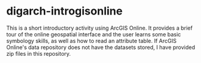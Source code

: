 # digarch-introgisonline

This is a short introductory activity using ArcGIS Online. It provides a brief tour of the online geospatial interface and the user learns some basic symbology skills, as well as how to read an attribute table. If ArcGIS Online's data repository does not have the datasets stored, I have provided zip files in this repository. 
